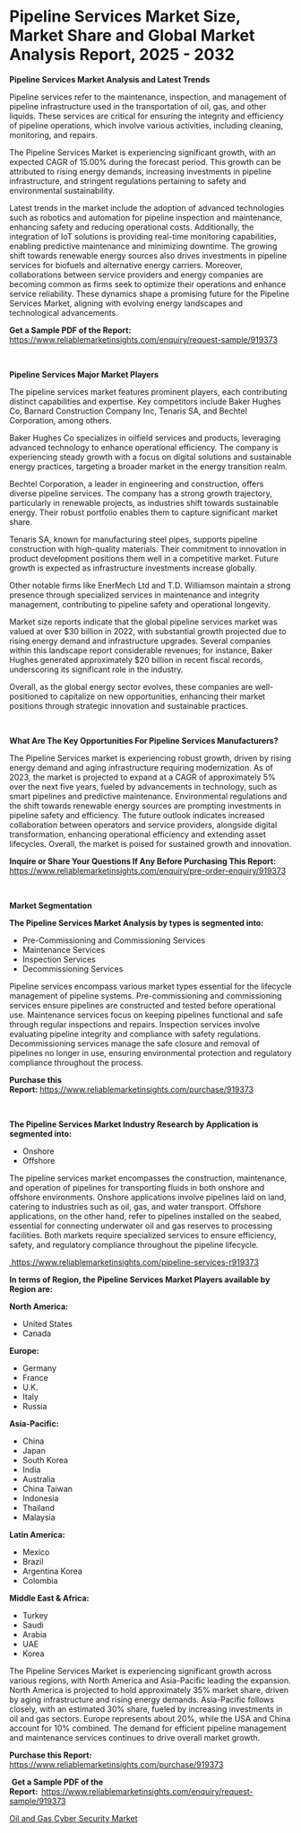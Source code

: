 <p><h1>Pipeline Services Market Size, Market Share and Global Market Analysis Report, 2025 - 2032</h1></p><p><strong>Pipeline Services Market Analysis and Latest Trends</strong></p>
<p><p>Pipeline services refer to the maintenance, inspection, and management of pipeline infrastructure used in the transportation of oil, gas, and other liquids. These services are critical for ensuring the integrity and efficiency of pipeline operations, which involve various activities, including cleaning, monitoring, and repairs. </p><p>The Pipeline Services Market is experiencing significant growth, with an expected CAGR of 15.00% during the forecast period. This growth can be attributed to rising energy demands, increasing investments in pipeline infrastructure, and stringent regulations pertaining to safety and environmental sustainability. </p><p>Latest trends in the market include the adoption of advanced technologies such as robotics and automation for pipeline inspection and maintenance, enhancing safety and reducing operational costs. Additionally, the integration of IoT solutions is providing real-time monitoring capabilities, enabling predictive maintenance and minimizing downtime. The growing shift towards renewable energy sources also drives investments in pipeline services for biofuels and alternative energy carriers. Moreover, collaborations between service providers and energy companies are becoming common as firms seek to optimize their operations and enhance service reliability. These dynamics shape a promising future for the Pipeline Services Market, aligning with evolving energy landscapes and technological advancements.</p></p>
<p><strong>Get a Sample PDF of the Report:&nbsp;</strong> <a href="https://www.reliablemarketinsights.com/enquiry/request-sample/919373?utm_campaign=2199&utm_medium=2&utm_source=Github&utm_content=ia&utm_term=05032025&utm_id=pipeline-services">https://www.reliablemarketinsights.com/enquiry/request-sample/919373</a></p>
<p>&nbsp;</p>
<p><strong>Pipeline Services Major Market Players</strong></p>
<p><p>The pipeline services market features prominent players, each contributing distinct capabilities and expertise. Key competitors include Baker Hughes Co, Barnard Construction Company Inc, Tenaris SA, and Bechtel Corporation, among others.</p><p>Baker Hughes Co specializes in oilfield services and products, leveraging advanced technology to enhance operational efficiency. The company is experiencing steady growth with a focus on digital solutions and sustainable energy practices, targeting a broader market in the energy transition realm.</p><p>Bechtel Corporation, a leader in engineering and construction, offers diverse pipeline services. The company has a strong growth trajectory, particularly in renewable projects, as industries shift towards sustainable energy. Their robust portfolio enables them to capture significant market share.</p><p>Tenaris SA, known for manufacturing steel pipes, supports pipeline construction with high-quality materials. Their commitment to innovation in product development positions them well in a competitive market. Future growth is expected as infrastructure investments increase globally.</p><p>Other notable firms like EnerMech Ltd and T.D. Williamson maintain a strong presence through specialized services in maintenance and integrity management, contributing to pipeline safety and operational longevity.</p><p>Market size reports indicate that the global pipeline services market was valued at over $30 billion in 2022, with substantial growth projected due to rising energy demand and infrastructure upgrades. Several companies within this landscape report considerable revenues; for instance, Baker Hughes generated approximately $20 billion in recent fiscal records, underscoring its significant role in the industry.</p><p>Overall, as the global energy sector evolves, these companies are well-positioned to capitalize on new opportunities, enhancing their market positions through strategic innovation and sustainable practices.</p></p>
<p>&nbsp;</p>
<p><strong>What Are The Key Opportunities For Pipeline Services Manufacturers?</strong></p>
<p><p>The Pipeline Services market is experiencing robust growth, driven by rising energy demand and aging infrastructure requiring modernization. As of 2023, the market is projected to expand at a CAGR of approximately 5% over the next five years, fueled by advancements in technology, such as smart pipelines and predictive maintenance. Environmental regulations and the shift towards renewable energy sources are prompting investments in pipeline safety and efficiency. The future outlook indicates increased collaboration between operators and service providers, alongside digital transformation, enhancing operational efficiency and extending asset lifecycles. Overall, the market is poised for sustained growth and innovation.</p></p>
<p><strong>Inquire or Share Your Questions If Any Before Purchasing This Report:</strong> <a href="https://www.reliablemarketinsights.com/enquiry/pre-order-enquiry/919373?utm_campaign=2199&utm_medium=2&utm_source=Github&utm_content=ia&utm_term=05032025&utm_id=pipeline-services">https://www.reliablemarketinsights.com/enquiry/pre-order-enquiry/919373</a></p>
<p>&nbsp;</p>
<p><strong>Market Segmentation</strong></p>
<p><strong>The Pipeline Services Market Analysis by types is segmented into:</strong></p>
<p><ul><li>Pre-Commissioning and Commissioning Services</li><li>Maintenance Services</li><li>Inspection Services</li><li>Decommissioning Services</li></ul></p>
<p><p>Pipeline services encompass various market types essential for the lifecycle management of pipeline systems. Pre-commissioning and commissioning services ensure pipelines are constructed and tested before operational use. Maintenance services focus on keeping pipelines functional and safe through regular inspections and repairs. Inspection services involve evaluating pipeline integrity and compliance with safety regulations. Decommissioning services manage the safe closure and removal of pipelines no longer in use, ensuring environmental protection and regulatory compliance throughout the process.</p></p>
<p><strong>Purchase this Report:&nbsp;</strong><a href="https://www.reliablemarketinsights.com/purchase/919373?utm_campaign=2199&utm_medium=2&utm_source=Github&utm_content=ia&utm_term=05032025&utm_id=pipeline-services">https://www.reliablemarketinsights.com/purchase/919373</a></p>
<p>&nbsp;</p>
<p><strong>The Pipeline Services Market Industry Research by Application is segmented into:</strong></p>
<p><ul><li>Onshore</li><li>Offshore</li></ul></p>
<p><p>The pipeline services market encompasses the construction, maintenance, and operation of pipelines for transporting fluids in both onshore and offshore environments. Onshore applications involve pipelines laid on land, catering to industries such as oil, gas, and water transport. Offshore applications, on the other hand, refer to pipelines installed on the seabed, essential for connecting underwater oil and gas reserves to processing facilities. Both markets require specialized services to ensure efficiency, safety, and regulatory compliance throughout the pipeline lifecycle.</p></p>
<p><a href="https://www.reliablemarketinsights.com/pipeline-services-r919373?utm_campaign=2199&utm_medium=2&utm_source=Github&utm_content=ia&utm_term=05032025&utm_id=pipeline-services">&nbsp;https://www.reliablemarketinsights.com/pipeline-services-r919373</a></p>
<p><strong>In terms of Region, the Pipeline Services Market Players available by Region are:</strong></p>
<p>
    <p> <strong> North America: </strong>
        <ul>
            <li>United States</li>
            <li>Canada</li>
        </ul>
        </p> 
    <p> <strong> Europe: </strong>
        <ul>
            <li>Germany</li>
            <li>France</li>
            <li>U.K.</li>
            <li>Italy</li>
            <li>Russia</li>
        </ul>
        </p> 
    <p> <strong> Asia-Pacific: </strong>
        <ul>
            <li>China</li>
            <li>Japan</li>
            <li>South Korea</li>
            <li>India</li>
            <li>Australia</li>
            <li>China Taiwan</li>
            <li>Indonesia</li>
            <li>Thailand</li>
            <li>Malaysia</li>
        </ul>
        </p> 
    <p> <strong> Latin America: </strong>
        <ul>
            <li>Mexico</li>
            <li>Brazil</li>
            <li>Argentina Korea</li>
            <li>Colombia</li>
        </ul>
        </p> 
    <p> <strong> Middle East & Africa: </strong>
        <ul>
            <li>Turkey</li>
            <li>Saudi</li>
            <li>Arabia</li>
            <li>UAE</li>
            <li>Korea</li>
        </ul>
    </p>
    </p>
<p><p>The Pipeline Services Market is experiencing significant growth across various regions, with North America and Asia-Pacific leading the expansion. North America is projected to hold approximately 35% market share, driven by aging infrastructure and rising energy demands. Asia-Pacific follows closely, with an estimated 30% share, fueled by increasing investments in oil and gas sectors. Europe represents about 20%, while the USA and China account for 10% combined. The demand for efficient pipeline management and maintenance services continues to drive overall market growth.</p></p>
<p><strong>Purchase this Report: </strong><a href="https://www.reliablemarketinsights.com/purchase/919373?utm_campaign=2199&utm_medium=2&utm_source=Github&utm_content=ia&utm_term=05032025&utm_id=pipeline-services">https://www.reliablemarketinsights.com/purchase/919373</a></p>
<p>&nbsp;<strong>Get a Sample PDF of the Report:&nbsp;&nbsp;</strong><a href="https://www.reliablemarketinsights.com/enquiry/request-sample/919373?utm_campaign=2199&utm_medium=2&utm_source=Github&utm_content=ia&utm_term=05032025&utm_id=pipeline-services">https://www.reliablemarketinsights.com/enquiry/request-sample/919373</a></p>
<p><strong></strong></p>
<p><p><a href="https://github.com/SamiaChowdhury801/Market-Research-Report-List-1/blob/main/oil-and-gas-cyber-security-market.md?utm_campaign=2199&utm_medium=2&utm_source=Github&utm_content=ia&utm_term=05032025&utm_id=pipeline-services">Oil and Gas Cyber Security Market</a></p></p>
